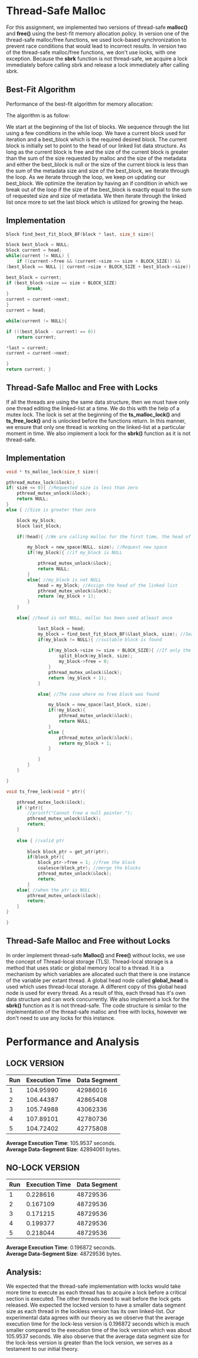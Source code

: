 # Thread-Safe Malloc

For this assignment, we implemented two versions of thread-safe **malloc()** and **free()** using the best-fit memory allocation policy. In version one of the thread-safe malloc/free functions, we used lock-based synchronization to prevent race conditions that would lead to incorrect results. In version two of the thread-safe malloc/free functions, we don't use locks, with one exception. Because the **sbrk** function is not thread-safe, we acquire a lock immediately before calling sbrk and release a lock immediately after calling sbrk.

Best-Fit Algorithm
------------------

Performance of the best-fit algorithm for memory allocation:

The algorithm is as follow:

We start at the beginning of the list of blocks. We sequence through the list using a few conditions in the while loop. We have a current block used for iteration and a best_block which is the required desired block. The current block is initially set to point to the head of our linked list data structure. As long as the current block is free and the size of the current block is greater than the sum of the size requested by malloc and the size of the metadata and either the best_block is null or the size of the current block is less than the sum of the metadata size and size of the best_block, we iterate through the loop. As we iterate through the loop, we keep on updating our best_block. We optimize the iteration by having an if condition in which we break out of the loop if the size of the best_block is exactly equal to the sum of requested size and size of metadata. We then iterate through the linked list once more to set the last block which is utilized for growing the heap.

Implementation
--------------

```C
block find_best_fit_block_BF(block * last, size_t size){

block best_block = NULL;
block current = head;
while(current != NULL) {
    if ((current->free && (current->size >= size + BLOCK_SIZE)) &&
(best_block == NULL || current->size < BLOCK_SIZE + best_block->size)) {

best_block = current;
if (best_block->size == size + BLOCK_SIZE)
        break;
}
current = current->next;
}
current = head;

while(current != NULL){

if (((best_block - current) == 0))
    return current;

*last = current;
current = current->next;

}
return current; }
```

Thread-Safe Malloc and Free with Locks
--------------------------------------

If all the threads are using the same data structure, then we must have only one thread editing the linked-list at a time. We do this with the help of a mutex lock. The lock is set at the beginning of the **ts_malloc_lock()** and **ts_free_lock()** and is unlocked before the functions return. In this manner, we ensure that only one thread is working on the linked-list at a particular moment in time. We also implement a lock for the **sbrk()** function as it is not thread-safe.

Implementation
--------------

```C
void * ts_malloc_lock(size_t size){

pthread_mutex_lock(&lock);
if( size <= 0){ //Requested size is less than zero
	pthread_mutex_unlock(&lock);
	return NULL;
}
else { //Size is greater than zero

	block my_block;
	block last_block;

	if(!head){ //We are calling malloc for the first time, the head of the Linked List is NULL

		my_block = new_space(NULL, size); //Request new space
		if(!my_block){ //if my_block is NULL

			pthread_mutex_unlock(&lock);
			return NULL;
		}
		else{ //my_block is not NULL
			head = my_block; //Assign the head of the linked list
			pthread_mutex_unlock(&lock);
			return (my_block + 1);
		}
	}

	else{ //head is not NULL, malloc has been used atleast once

			last_block = head;
        	my_block = find_best_fit_block_BF(&last_block, size); //Search for the free block of memory
			if(my_block != NULL){ //suitable block is found
				
				if(my_block->size >= size + BLOCK_SIZE){ //If only the size of the block found is greater than the requirement we call the split_block function
					split_block(my_block, size);
					my_block->free = 0;
				}
				pthread_mutex_unlock(&lock);
				return (my_block + 1);
			}

			else{ //The case where no free block was found

				my_block = new_space(last_block, size);
				if(!my_block){
					pthread_mutex_unlock(&lock);
					return NULL;
				}
				else {
					pthread_mutex_unlock(&lock);
					return my_block + 1;
				}

			}
		}
	}

}

void ts_free_lock(void * ptr){

    pthread_mutex_lock(&lock);
	if (!ptr){
	    //printf("Cannot free a null pointer.");
	    pthread_mutex_unlock(&lock);
		return;
	}
    
    else { //valid ptr
		
		block block_ptr = get_ptr(ptr);
		if(block_ptr){
	  		block_ptr->free = 1; //free the block
	  		coalesce(block_ptr); //merge the blocks
	  		pthread_mutex_unlock(&lock);
	  		return;
		}
	else{ //when the ptr is NULL
		pthread_mutex_unlock(&lock);
		return;
	}
}

}
```


Thread-Safe Malloc and Free without Locks
-----------------------------------------
In order implement thread-safe **Malloc()** and **Free()** without locks, we use the concept of Thread-local storage (TLS). Thread-local storage is a method that uses static or global memory local to a thread. It is a mechanism by which variables are allocated such that there is one instance of the variable per extant thread. A global head node called **global_head** is used which uses thread-local storage. A different copy of this global head node is used for every thread. As a result of this, each thread has it's own data structure and can work concurrently. We also implement a lock for the **sbrk()** function as it is not thread-safe.
The code structure is similar to the implementation of the thread-safe malloc and free with locks, however we don't need to use any locks for this instance. 



Performance and Analysis
========================


LOCK VERSION
-------------

| 	Run    | Execution Time|  Data Segment   | 
|----------|---------------|-----------------|     		
| 	1	   |  104.95990    |  42986016 	     |
| 	2	   |  106.44387    |  42865408 	     |
| 	3	   |  105.74988    |  43062336	     |
| 	4  	   |  107.89101    |  42780736       |
| 	5	   |  104.72402    |  42775808       |

**Average Execution Time**: 105.9537 seconds.		    
**Average Data-Segment Size**: 42894061 bytes.		   

NO-LOCK VERSION
---------------

| 	Run    | Execution Time|  Data Segment   |
|----------|---------------|-----------------|     		
| 	1	   |  0.228616     |   48729536 	 |
| 	2	   |  0.167109     |   48729536 	 |
| 	3	   |  0.171215     |   48729536	     |
| 	4      |  0.199377	   |   48729536      |
| 	5	   |  0.218044	   |   48729536      |

**Average Execution Time**: 0.196872 seconds.  
**Average Data-Segment Size**: 48729536 bytes.  


Analysis:
---------

We expected that the thread-safe implementation with locks would take more time to execute as each thread has to acquire a lock before a critical section is executed. The other threads need to wait before the lock gets released. We expected the locked version to have a smaller data segment size as each thread in the lockless version has its own linked-list.
Our experimental data agrees with our theory as we observe that the average execution time for the lock-less version is 0.196872 seconds which is much smaller compared to the execution time of the lock version which was about 105.9537 seconds. We also observe that the average data segment size for the lock-less version is greater than the lock version, we serves as a testament to our initial theory.







